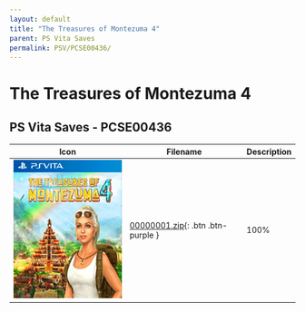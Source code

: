 ```yaml
---
layout: default
title: "The Treasures of Montezuma 4"
parent: PS Vita Saves
permalink: PSV/PCSE00436/
---
```

# The Treasures of Montezuma 4

## PS Vita Saves - PCSE00436

| Icon | Filename | Description |
|------|----------|-------------|
| ![The Treasures of Montezuma 4](icon0.png) | [00000001.zip](00000001.zip){: .btn .btn-purple } | 100%  |
